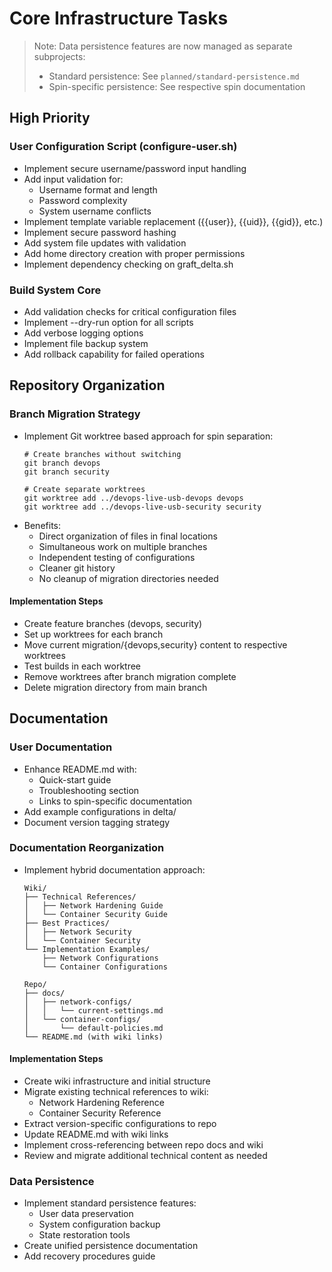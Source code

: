 # Core Infrastructure Tasks

> Note: Data persistence features are now managed as separate subprojects:
> - Standard persistence: See `planned/standard-persistence.md`
> - Spin-specific persistence: See respective spin documentation

## High Priority

### User Configuration Script (configure-user.sh)
- Implement secure username/password input handling
- Add input validation for:
    - Username format and length
    - Password complexity
    - System username conflicts
- Implement template variable replacement ({{user}}, {{uid}}, {{gid}}, etc.)
- Implement secure password hashing
- Add system file updates with validation
- Add home directory creation with proper permissions
- Implement dependency checking on graft_delta.sh

### Build System Core
- Add validation checks for critical configuration files
- Implement --dry-run option for all scripts
- Add verbose logging options
- Implement file backup system
- Add rollback capability for failed operations

## Repository Organization

### Branch Migration Strategy
- Implement Git worktree based approach for spin separation:
    ```
    # Create branches without switching
    git branch devops
    git branch security
    
    # Create separate worktrees
    git worktree add ../devops-live-usb-devops devops
    git worktree add ../devops-live-usb-security security
    ```
- Benefits:
    - Direct organization of files in final locations
    - Simultaneous work on multiple branches
    - Independent testing of configurations
    - Cleaner git history
    - No cleanup of migration directories needed

#### Implementation Steps
- Create feature branches (devops, security)
- Set up worktrees for each branch
- Move current migration/{devops,security} content to respective worktrees
- Test builds in each worktree
- Remove worktrees after branch migration complete
- Delete migration directory from main branch

## Documentation

### User Documentation
- Enhance README.md with:
    - Quick-start guide
    - Troubleshooting section
    - Links to spin-specific documentation
- Add example configurations in delta/
- Document version tagging strategy

### Documentation Reorganization
- Implement hybrid documentation approach:
    ```
    Wiki/
    ├── Technical References/
    │   ├── Network Hardening Guide
    │   └── Container Security Guide
    ├── Best Practices/
    │   ├── Network Security
    │   └── Container Security
    └── Implementation Examples/
        ├── Network Configurations
        └── Container Configurations

    Repo/
    ├── docs/
    │   ├── network-configs/
    │   │   └── current-settings.md
    │   └── container-configs/
    │       └── default-policies.md
    └── README.md (with wiki links)
    ```

#### Implementation Steps
- Create wiki infrastructure and initial structure
- Migrate existing technical references to wiki:
    - Network Hardening Reference
    - Container Security Reference
- Extract version-specific configurations to repo
- Update README.md with wiki links
- Implement cross-referencing between repo docs and wiki
- Review and migrate additional technical content as needed

### Data Persistence
- Implement standard persistence features:
    - User data preservation
    - System configuration backup
    - State restoration tools
- Create unified persistence documentation
- Add recovery procedures guide
